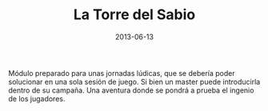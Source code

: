 ﻿---
title: La Torre del Sabio
summary:  Una extraña enfermedad contraída por varios jóvenes, obliga a los Pj a buscar la ayuda de un misterioso erudito que vive aislado en su torre.
authors:
  - Alfonso Saavedra
date: 2013-06-13
type: post
categories:
- no oficial
tags:
- aventura
- torre
- oneshot
minlevels: "4"
maxlevels: "6"
prices: gratis
session: "1"
mincharacters: "3"
maxcharacters: "4"
eval:  no oficial
cover: "la-torre-del-sabio.jpg"
download: "la-torre-del-sabio.pdf"
moreinfo: ""
license: "OGL"
draft: false

---
Módulo preparado para unas jornadas lúdicas, que se debería poder solucionar en una sola sesión de juego. Si bien un master puede introducirla dentro de su campaña.
Una aventura donde se pondrá a prueba el ingenio de los jugadores.